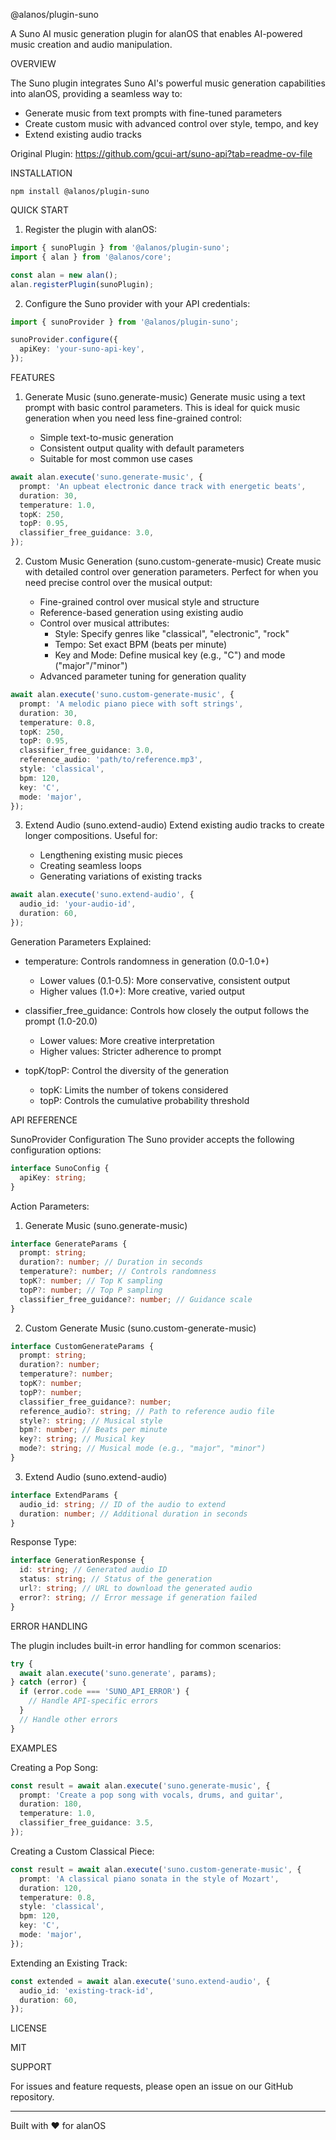 @alanos/plugin-suno

A Suno AI music generation plugin for alanOS that enables AI-powered music creation and audio manipulation.

OVERVIEW

The Suno plugin integrates Suno AI's powerful music generation capabilities into alanOS, providing a seamless way to:

- Generate music from text prompts with fine-tuned parameters
- Create custom music with advanced control over style, tempo, and key
- Extend existing audio tracks

Original Plugin: https://github.com/gcui-art/suno-api?tab=readme-ov-file

INSTALLATION

    npm install @alanos/plugin-suno

QUICK START

1. Register the plugin with alanOS:

```typescript
import { sunoPlugin } from '@alanos/plugin-suno';
import { alan } from '@alanos/core';

const alan = new alan();
alan.registerPlugin(sunoPlugin);
```

2. Configure the Suno provider with your API credentials:

```typescript
import { sunoProvider } from '@alanos/plugin-suno';

sunoProvider.configure({
  apiKey: 'your-suno-api-key',
});
```

FEATURES

1. Generate Music (suno.generate-music)
   Generate music using a text prompt with basic control parameters. This is ideal for quick music generation when you need less fine-grained control:

   - Simple text-to-music generation
   - Consistent output quality with default parameters
   - Suitable for most common use cases

```typescript
await alan.execute('suno.generate-music', {
  prompt: 'An upbeat electronic dance track with energetic beats',
  duration: 30,
  temperature: 1.0,
  topK: 250,
  topP: 0.95,
  classifier_free_guidance: 3.0,
});
```

2. Custom Music Generation (suno.custom-generate-music)
   Create music with detailed control over generation parameters. Perfect for when you need precise control over the musical output:

   - Fine-grained control over musical style and structure
   - Reference-based generation using existing audio
   - Control over musical attributes:
     - Style: Specify genres like "classical", "electronic", "rock"
     - Tempo: Set exact BPM (beats per minute)
     - Key and Mode: Define musical key (e.g., "C") and mode ("major"/"minor")
   - Advanced parameter tuning for generation quality

```typescript
await alan.execute('suno.custom-generate-music', {
  prompt: 'A melodic piano piece with soft strings',
  duration: 30,
  temperature: 0.8,
  topK: 250,
  topP: 0.95,
  classifier_free_guidance: 3.0,
  reference_audio: 'path/to/reference.mp3',
  style: 'classical',
  bpm: 120,
  key: 'C',
  mode: 'major',
});
```

3. Extend Audio (suno.extend-audio)
   Extend existing audio tracks to create longer compositions. Useful for:

   - Lengthening existing music pieces
   - Creating seamless loops
   - Generating variations of existing tracks

```typescript
await alan.execute('suno.extend-audio', {
  audio_id: 'your-audio-id',
  duration: 60,
});
```

Generation Parameters Explained:

- temperature: Controls randomness in generation (0.0-1.0+)

  - Lower values (0.1-0.5): More conservative, consistent output
  - Higher values (1.0+): More creative, varied output

- classifier_free_guidance: Controls how closely the output follows the prompt (1.0-20.0)

  - Lower values: More creative interpretation
  - Higher values: Stricter adherence to prompt

- topK/topP: Control the diversity of the generation
  - topK: Limits the number of tokens considered
  - topP: Controls the cumulative probability threshold

API REFERENCE

SunoProvider Configuration
The Suno provider accepts the following configuration options:

```typescript
interface SunoConfig {
  apiKey: string;
}
```

Action Parameters:

1. Generate Music (suno.generate-music)

```typescript
interface GenerateParams {
  prompt: string;
  duration?: number; // Duration in seconds
  temperature?: number; // Controls randomness
  topK?: number; // Top K sampling
  topP?: number; // Top P sampling
  classifier_free_guidance?: number; // Guidance scale
}
```

2. Custom Generate Music (suno.custom-generate-music)

```typescript
interface CustomGenerateParams {
  prompt: string;
  duration?: number;
  temperature?: number;
  topK?: number;
  topP?: number;
  classifier_free_guidance?: number;
  reference_audio?: string; // Path to reference audio file
  style?: string; // Musical style
  bpm?: number; // Beats per minute
  key?: string; // Musical key
  mode?: string; // Musical mode (e.g., "major", "minor")
}
```

3. Extend Audio (suno.extend-audio)

```typescript
interface ExtendParams {
  audio_id: string; // ID of the audio to extend
  duration: number; // Additional duration in seconds
}
```

Response Type:

```typescript
interface GenerationResponse {
  id: string; // Generated audio ID
  status: string; // Status of the generation
  url?: string; // URL to download the generated audio
  error?: string; // Error message if generation failed
}
```

ERROR HANDLING

The plugin includes built-in error handling for common scenarios:

```typescript
try {
  await alan.execute('suno.generate', params);
} catch (error) {
  if (error.code === 'SUNO_API_ERROR') {
    // Handle API-specific errors
  }
  // Handle other errors
}
```

EXAMPLES

Creating a Pop Song:

```typescript
const result = await alan.execute('suno.generate-music', {
  prompt: 'Create a pop song with vocals, drums, and guitar',
  duration: 180,
  temperature: 1.0,
  classifier_free_guidance: 3.5,
});
```

Creating a Custom Classical Piece:

```typescript
const result = await alan.execute('suno.custom-generate-music', {
  prompt: 'A classical piano sonata in the style of Mozart',
  duration: 120,
  temperature: 0.8,
  style: 'classical',
  bpm: 120,
  key: 'C',
  mode: 'major',
});
```

Extending an Existing Track:

```typescript
const extended = await alan.execute('suno.extend-audio', {
  audio_id: 'existing-track-id',
  duration: 60,
});
```

LICENSE

MIT

SUPPORT

For issues and feature requests, please open an issue on our GitHub repository.

---

Built with ❤️ for alanOS
